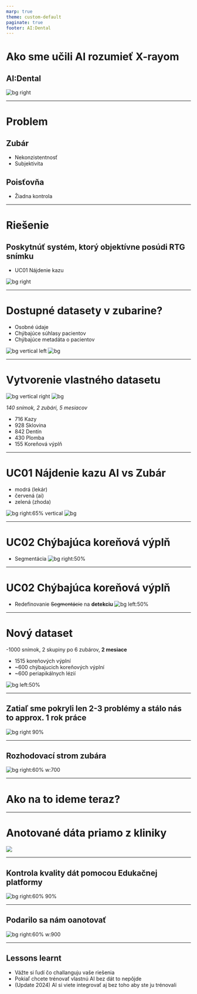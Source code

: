 ```yaml
---
marp: true
theme: custom-default
paginate: true
footer: AI:Dental
---
```


# Ako sme učili AI rozumieť X-rayom
## AI:Dental

![bg right](img/ai_output.png)

--- 

# Problem

## Zubár
- Nekonzistentnosť
- Subjektivita
## Poisťovňa
- Žiadna kontrola

---

# Riešenie
## Poskytnúť systém, ktorý objektívne posúdi RTG snímku
- UC01 Nájdenie kazu
<!-- ![bg vertical right w:300](img/tf_ucs/uc01.jpg)
![bg w:300](img/tf_ucs/uc02.jpg) -->
![bg right ](img/tf_ucs/uc03.jpg)

---
# Dostupné datasety v zubarine?
- Osobné údaje
- Chýbajúce súhlasy pacientov
- Chýbajúce metadáta o pacientov

![bg vertical left](img/tf/04.png)
![bg](img/tf/05.png)

---
# Vytvorenie vlastného datasetu

![bg vertical right](img/tf/06.png)
![bg](img/tf/07.png)

*140 snímok, 2 zubári, 5 mesiacov*
- 716 Kazy
- 928 Sklovina
- 842 Dentín
- 430 Plomba
- 155 Koreňová výplň

---

# UC01 Nájdenie kazu AI vs Zubár

- modrá (lekár)
- červená (ai)
- zelená (zhoda)

![bg right:65% vertical](img/tf/08.png)
![bg](img/tf/09.png)

---

# UC02 Chýbajúca koreňová výplň
- Segmentácia
![bg right:50%](img/tf/07.png)

---
# UC02 Chýbajúca koreňová výplň
- Redefinovanie ~~Segmentácie~~ na **detekciu**
![bg left:50%](img/tf/10.png)

---

# Nový dataset

-1000 snímok, 2 skupiny po 6 zubárov, **2 mesiace**
- 1515 koreňových výplní
- ~600 chýbajucich koreňových výplní
- ~600 periapikálnych lézií

![bg left:50%](img/tf/11.png)

---

## Zatiaľ sme pokryli len 2-3 problémy a stálo nás to approx. 1 rok práce

![bg right 90%](img/mascot/AID_0_sad.svg)

---

## Rozhodovací strom zubára

![bg right:60% w:700](img/sankey.svg)

---

# Ako na to ideme teraz?

---
# Anotované dáta priamo z kliniky 
![](img/semafor.png)

---

## Kontrola kvality dát pomocou Edukačnej platformy

![bg right:60% 90%](img/edu/4.png)

---

## Podarilo sa nám oanotovať

![bg right:60% w:900](img/edu/14.png)

---

## Lessons learnt

- Vážte si ľudí čo challanguju vaše riešenia
- Pokiaľ chcete trénovať vlastnú AI bez dát to nepôjde
- (Update 2024) AI si viete integrovať aj bez toho aby ste ju trénovali
